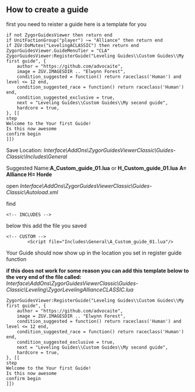 ## How to create a guide
first you need to reister a guide here is a template for you
```local ZygorGuidesViewer = ZygorGuidesViewer
if not ZygorGuidesViewer then return end
if UnitFactionGroup("player") ~= "Alliance" then return end
if ZGV:DoMutex("LevelingACLASSIC") then return end
ZygorGuidesViewer.GuideMenuTier = "CLA"
ZygorGuidesViewer:RegisterGuide("Leveling Guides\\Custom Guides\\My first guide", {
    author = "https://github.com/advocaite",
    image = ZGV.IMAGESDIR .. "Elwynn Forest",
    condition_suggested = function() return raceclass('Human') and level <= 12 end,
    condition_suggested_race = function() return raceclass('Human') end,
    condition_suggested_exclusive = true,
    next = "Leveling Guides\\Custom Guides\\My second guide",
    hardcore = true,
}, [[
step
Welcome to the Your first Guide!
Is this now awesome
confirm begin
]])
```


Save Location: *Interface\AddOns\ZygorGuidesViewerClassic\Guides-Classic\Includes\General*


Suggested Name:**A_Custom_guide_01.lua** or **H_Custom_guide_01.lua** **A= Alliance H= Horde**


open *Interface\AddOns\ZygorGuidesViewerClassic\Guides-Classic\Autoload.xml*

find 
```
<!-- INCLUDES -->
```
below this add the file you saved
```
<!-- CUSTOM -->
		<Script file="Includes\General\A_Custom_guide_01.lua"/>
```
Your Guide should now show up in the location you set in register guide function 

**if this does not work for some reason you can add this template below to the very end of the file called:**
*Interface\AddOns\ZygorGuidesViewerClassic\Guides-Classic\Leveling\ZygorLevelingAllianceCLASSIC.lua*
```
ZygorGuidesViewer:RegisterGuide("Leveling Guides\\Custom Guides\\My first guide", {
    author = "https://github.com/advocaite",
    image = ZGV.IMAGESDIR .. "Elwynn Forest",
    condition_suggested = function() return raceclass('Human') and level <= 12 end,
    condition_suggested_race = function() return raceclass('Human') end,
    condition_suggested_exclusive = true,
    next = "Leveling Guides\\Custom Guides\\My second guide",
    hardcore = true,
}, [[
step
Welcome to the Your first Guide!
Is this now awesome
confirm begin
]])
```


